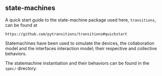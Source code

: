 ## state-machines

A quick start guide to the state-machine package used here, `transitions`, can be found at

    https://github.com/pytransitions/transitions#quickstart

Statemachines have been used to simulate the devices, the collaboration model and the interfaces interaction model; their respective and collective behaviors.

The statemachine instantiation and their behaviors can be found in the `spec/` directory.
